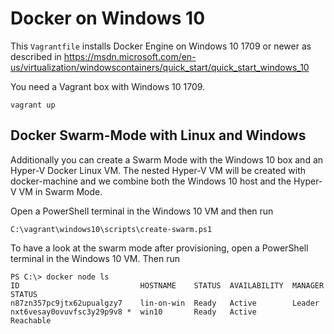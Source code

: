 # Docker on Windows 10

This `Vagrantfile` installs Docker Engine on Windows 10 1709 or newer
as described in https://msdn.microsoft.com/en-us/virtualization/windowscontainers/quick_start/quick_start_windows_10

You need a Vagrant box with Windows 10 1709.

```
vagrant up
```

## Docker Swarm-Mode with Linux and Windows

Additionally you can create a Swarm Mode with the Windows 10 box and an Hyper-V Docker Linux VM. The nested Hyper-V VM will be created with docker-machine and
we combine both the Windows 10 host and the Hyper-V VM in Swarm Mode.

Open a PowerShell terminal in the Windows 10 VM and then run

```
C:\vagrant\windows10\scripts\create-swarm.ps1
```

To have a look at the swarm mode after provisioning, open a PowerShell terminal
in the Windows 10 VM. Then run

```
PS C:\> docker node ls
ID                           HOSTNAME    STATUS  AVAILABILITY  MANAGER STATUS
n87zn357pc9jtx62upualgzy7    lin-on-win  Ready   Active        Leader
nxt6vesay0ovuvfsc3y29p9v8 *  win10       Ready   Active        Reachable
```
